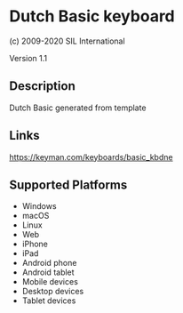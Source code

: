 Dutch Basic keyboard
==============

(c) 2009-2020 SIL International

Version 1.1

Description
-----------

Dutch Basic generated from template

Links
-----
https://keyman.com/keyboards/basic_kbdne

Supported Platforms
-------------------
 * Windows
 * macOS
 * Linux
 * Web
 * iPhone
 * iPad
 * Android phone
 * Android tablet
 * Mobile devices
 * Desktop devices
 * Tablet devices

